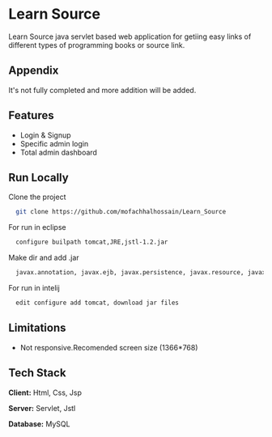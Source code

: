 
# Learn Source

Learn Source java servlet based web application for getiing easy links of different types of programming books or source link. 


## Appendix

It's not fully completed and more addition will be added.

  
## Features

- Login & Signup
- Specific admin login
- Total admin dashboard

  
## Run Locally

Clone the project

```bash
  git clone https://github.com/mofachhalhossain/Learn_Source
```

For run in eclipse

```bash
  configure builpath tomcat,JRE,jstl-1.2.jar
```

Make dir and add .jar

```bash
  javax.annotation, javax.ejb, javax.persistence, javax.resource, javax.servlet, javax.servlet.jsp, javax.transaction
```

For run in intelij

```bash
  edit configure add tomcat, download jar files
```
  


  
## Limitations

- Not responsive.Recomended screen size (1366*768) 


  
## Tech Stack

**Client:** Html, Css, Jsp

**Server:** Servlet, Jstl

**Database:** MySQL

  


  
